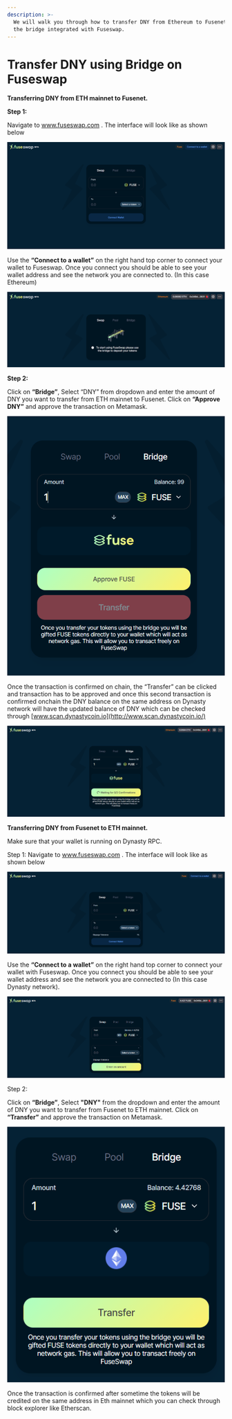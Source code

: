 ```yaml
---
description: >-
  We will walk you through how to transfer DNY from Ethereum to Fusenet using
  the bridge integrated with Fuseswap.
---
```


# Transfer DNY using Bridge on Fuseswap

**Transferring DNY from ETH mainnet to Fusenet.**

**Step 1:**

Navigate to www.fuseswap.com . The interface will look like as shown below

![](../../.gitbook/assets/0%20%286%29.png)

Use the **“Connect to a wallet”** on the right hand top corner to connect your wallet to Fuseswap. Once you connect you should be able to see your wallet address and see the network you are connected to. \(In this case Ethereum\)

![](../../.gitbook/assets/1%20%289%29.png)

**Step 2:**

Click on **“Bridge”**, Select “DNY” from dropdown and enter the amount of DNY you want to transfer from ETH mainnet to Fusenet. Click on **“Approve DNY”** and approve the transaction on Metamask.

![](../../.gitbook/assets/2%20%289%29.png)

Once the transaction is confirmed on chain, the “Transfer” can be clicked and transaction has to be approved and once this second transaction is confirmed onchain the DNY balance on the same address on Dynasty network will have the updated balance of DNY which can be checked through [www.scan.dynastycoin.io](http://www.scan.dynastycoin.io/)

![](../../.gitbook/assets/3%20%288%29.png)

**Transferring DNY from Fusenet to ETH mainnet.**

Make sure that your wallet is running on Dynasty RPC.

Step 1: Navigate to www.fuseswap.com . The interface will look like as shown below

![](../../.gitbook/assets/4%20%289%29.png)

Use the **“Connect to a wallet”** on the right hand top corner to connect your wallet with Fuseswap. Once you connect you should be able to see your wallet address and see the network you are connected to \(In this case Dynasty network\).

![](../../.gitbook/assets/5%20%286%29.png)

Step 2:

Click on **“Bridge”**, Select **"DNY"** from the dropdown and enter the amount of DNY you want to transfer from Fusenet to ETH mainnet. Click on **“Transfer”** and approve the transaction on Metamask.

![](../../.gitbook/assets/6%20%287%29.png)

Once the transaction is confirmed after sometime the tokens will be credited on the same address in Eth mainnet which you can check through block explorer like Etherscan.

